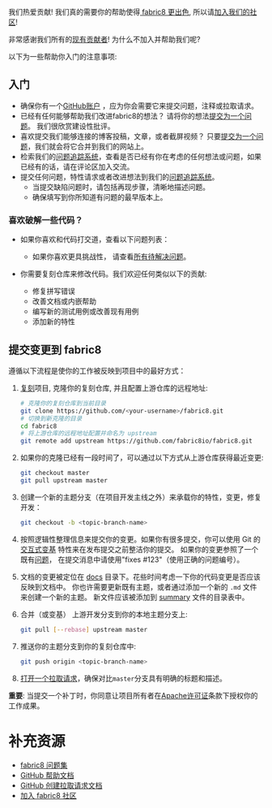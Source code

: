 
我们热爱贡献! 我们真的需要你的帮助使得[ fabric8 更出色](http://fabric8.io/), 所以请[加入我们的社区](/community/index.html)!

非常感谢我们所有的[现有贡献者](https://github.com/fabric8io/fabric8/graphs/contributors)! 为什么不加入并帮助我们呢?

以下为一些帮助你入门的注意事项:

## 入门

* 确保你有一个[GitHub账户](https://github.com/signup/free) ，应为你会需要它来提交问题，注释或拉取请求。
* 已经有任何能够帮助我们改进fabric8的想法？ 请将你的想法[提交为一个问题](https://github.com/fabric8io/fabric8/issues?state=open)。 我们很欣赏建设性批评。
* 喜欢提交我们能够连接的博客投稿，文章，或者截屏视频？ 只要[提交为一个问题](https://github.com/fabric8io/fabric8/issues?state=open)，我们就会将它合并到我们的网站上。
* 检索我们的[问题追踪系统](https://github.com/fabric8io/fabric8/issues?state=open)，查看是否已经有你在考虑的任何想法或问题，如果已经有的话，请在评论区加入交流。
* 提交任何问题，特性请求或者改进想法到我们的[问题追踪系统](https://github.com/fabric8io/fabric8/issues?state=open)。
  * 当提交缺陷问题时，请包括再现步骤，清晰地描述问题。
  * 确保填写到你所知道有问题的最早版本上。
  
### 喜欢破解一些代码？

* 如果你喜欢和代码打交道，查看以下问题列表：
   * 如果你喜欢更具挑战性， 请查看[所有待解决问题](https://github.com/fabric8io/fabric8/issues?state=open)。

* 你需要复刻仓库来修改代码。我们欢迎任何类似以下的贡献:
   * 修复拼写错误
   * 改善文档或内嵌帮助
   * 编写新的测试用例或改善现有用例
   * 添加新的特性
   
## 提交变更到 fabric8

遵循以下流程是使你的工作被反映到项目中的最好方式：

1. [复刻](https://help.github.com/fork-a-repo/)项目, 
  克隆你的复刻仓库, 并且配置上游仓库的远程地址:

   ```bash
   # 克隆你的复刻仓库到当前目录
   git clone https://github.com/<your-username>/fabric8.git
   # 切换到新克隆的目录
   cd fabric8
   # 将上游仓库的远程地址配置并命名为 upstream
   git remote add upstream https://github.com/fabric8io/fabric8.git
   ```

2. 如果你的克隆已经有一段时间了，可以通过以下方式从上游仓库获得最近变更:

   ```bash
   git checkout master
   git pull upstream master
   ```

3. 创建一个新的主题分支（在项目开发主线之外）来承载你的特性，变更，修复开发：

   ```bash
   git checkout -b <topic-branch-name>
   ```

4. 按照逻辑性整理信息来提交你的变更。如果你有很多提交，你可以使用 Git 的[交互式变基](https://help.github.com/articles/interactive-rebase) 特性来在发布提交之前整洁你的提交。
   如果你的变更参照了一个既有[问题](https://github.com/fabric8io/fabric8/issues?state=open)，
   在提交消息中请使用"fixes #123"（使用正确的问题编号）。

5. 文档的变更被定位在 [docs](docs) 目录下。花些时间考虑一下你的代码变更是否应该反映到文档中。
  你也许需要更新既有主题，或者通过添加一个新的 `.md` 文件来创建一个新的主题。
  新文件应该被添加到 [summary](docs/SUMMARY.MD) 文件的目录表中。

6. 合并（或变基） 上游开发分支到你的本地主题分支上:

   ```bash
   git pull [--rebase] upstream master
   ```

7. 推送你的主题分支到你的复刻仓库中:

   ```bash
   git push origin <topic-branch-name>
   ```

8. [打开一个拉取请求](https://help.github.com/articles/using-pull-requests/)，确保对比`master`分支具有明确的标题和描述。

**重要**: 当提交一个补丁时，你同意让项目所有者在[Apache许可证](license.txt)条款下授权你的工作成果。


# 补充资源

* [fabric8 问题集](http://fabric8.io/faq/index.html)
* [GitHub 帮助文档](http://help.github.com/)
* [GitHub 创建拉取请求文档](https://help.github.com/articles/creating-a-pull-request)
* [加入 fabric8 社区](http://fabric8.io/community/index.html)


